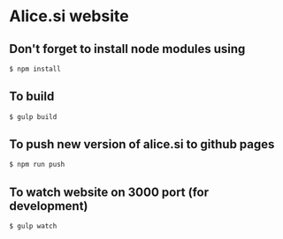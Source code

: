 # Alice.si website

## Don't forget to install node modules using
```bash
$ npm install
```

## To build
```bash
$ gulp build
```

## To push new version of alice.si to github pages
```bash
$ npm run push
```

## To watch website on 3000 port (for development)
```bash
$ gulp watch
```